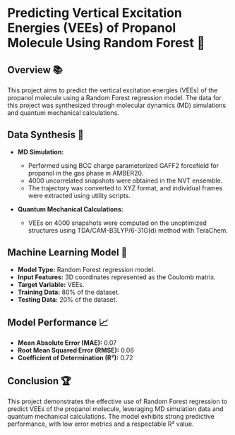 # Predicting Vertical Excitation Energies (VEEs) of Propanol Molecule Using Random Forest 🚀

## Overview 📚

This project aims to predict the vertical excitation energies (VEEs) of the propanol molecule using a Random Forest regression model. The data for this project was synthesized through molecular dynamics (MD) simulations and quantum mechanical calculations.

## Data Synthesis 🧬

- **MD Simulation:**
  - Performed using BCC charge parameterized GAFF2 forcefield for propanol in the gas phase in AMBER20.
  - 4000 uncorrelated snapshots were obtained in the NVT ensemble.
  - The trajectory was converted to XYZ format, and individual frames were extracted using utility scripts.

- **Quantum Mechanical Calculations:**
  - VEEs on 4000 snapshots were computed on the unoptimized structures using TDA/CAM-B3LYP/6-31G(d) method with TeraChem.

## Machine Learning Model 🤖

- **Model Type:** Random Forest regression model.
- **Input Features:** 3D coordinates represented as the Coulomb matrix.
- **Target Variable:** VEEs.
- **Training Data:** 80% of the dataset.
- **Testing Data:** 20% of the dataset.

## Model Performance 📈

- **Mean Absolute Error (MAE):** 0.07
- **Root Mean Squared Error (RMSE):** 0.08
- **Coefficient of Determination (R²):** 0.72

## Conclusion 🏆

This project demonstrates the effective use of Random Forest regression to predict VEEs of the propanol molecule, leveraging MD simulation data and quantum mechanical calculations. The model exhibits strong predictive performance, with low error metrics and a respectable R² value.
